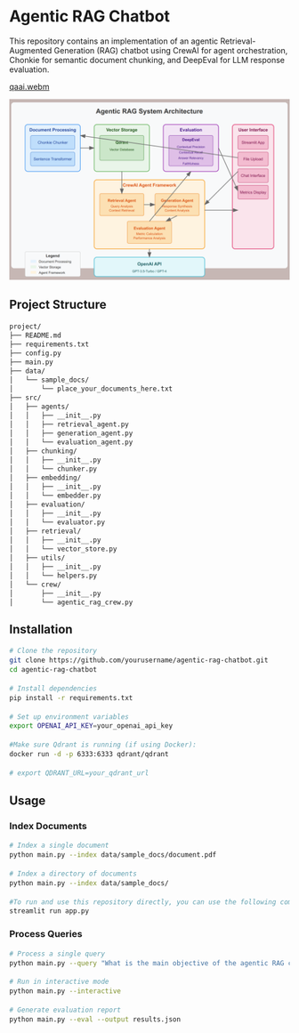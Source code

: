 # Agentic RAG Chatbot

This repository contains an implementation of an agentic Retrieval-Augmented Generation (RAG) chatbot using CrewAI for agent orchestration, Chonkie for semantic document chunking, and DeepEval for LLM response evaluation.


[qaai.webm](https://github.com/user-attachments/assets/520fe4e7-3a86-44f9-be36-b8361d047a0a)

![Agentic RAG System Architecture](system_arch_RAG.png)

## Project Structure

```
project/
├── README.md
├── requirements.txt
├── config.py
├── main.py
├── data/
│   └── sample_docs/
│       └── place_your_documents_here.txt
├── src/
│   ├── agents/
│   │   ├── __init__.py
│   │   ├── retrieval_agent.py
│   │   ├── generation_agent.py
│   │   └── evaluation_agent.py
│   ├── chunking/
│   │   ├── __init__.py
│   │   └── chunker.py
│   ├── embedding/
│   │   ├── __init__.py
│   │   └── embedder.py
│   ├── evaluation/
│   │   ├── __init__.py
│   │   └── evaluator.py
│   ├── retrieval/
│   │   ├── __init__.py
│   │   └── vector_store.py
│   ├── utils/
│   │   ├── __init__.py
│   │   └── helpers.py
│   └── crew/
│       ├── __init__.py
│       └── agentic_rag_crew.py
```
    

## Installation

```bash
# Clone the repository
git clone https://github.com/yourusername/agentic-rag-chatbot.git
cd agentic-rag-chatbot

# Install dependencies
pip install -r requirements.txt

# Set up environment variables
export OPENAI_API_KEY=your_openai_api_key

#Make sure Qdrant is running (if using Docker):
docker run -d -p 6333:6333 qdrant/qdrant

# export QDRANT_URL=your_qdrant_url
```

## Usage

### Index Documents

```bash
# Index a single document
python main.py --index data/sample_docs/document.pdf

# Index a directory of documents
python main.py --index data/sample_docs/

#To run and use this repository directly, you can use the following command:
streamlit run app.py
```


### Process Queries

```bash
# Process a single query
python main.py --query "What is the main objective of the agentic RAG challenge?"

# Run in interactive mode
python main.py --interactive

# Generate evaluation report
python main.py --eval --output results.json
```

